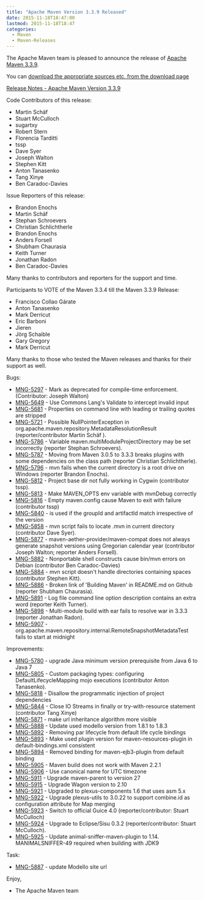 ```yaml
---
title: "Apache Maven Version 3.3.9 Released"
date: 2015-11-18T18:47:00
lastmod: 2015-11-18T18:47
categories:
  - Maven
  - Maven-Releases
---
```

The Apache Maven team is pleased to announce the release of 
[Apache Maven 3.3.9](http://maven.apache.org/).

You can [download the appropriate sources etc. from the download page](http://maven.apache.org/download.cgi)

[Release Notes - Apache Maven Version 3.3.9](https://issues.apache.org/jira/secure/ReleaseNote.jspa?projectId=12316922&version=12333074)

Code Contributors of this release:

 * Martin Schäf
 * Stuart McCulloch
 * sugartxy
 * Robert Stern 
 * Florencia Tarditti 
 * tssp
 * Dave Syer
 * Joseph Walton
 * Stephen Kitt
 * Anton Tanasenko
 * Tang Xinye
 * Ben Caradoc-Davies

Issue Reporters of this release:

 * Brandon Enochs
 * Martin Schäf
 * Stephan Schroevers
 * Christian Schlichtherle
 * Brandon Enochs
 * Anders Forsell
 * Shubham Chaurasia
 * Keith Turner
 * Jonathan Radon
 * Ben Caradoc-Davies

Many thanks to contributors and reporters for the support and time.

Participants to VOTE of the Maven 3.3.4 till the Maven 3.3.9 Release:

 * Francisco Collao Gárate
 * Anton Tanasenko
 * Mark Derricut
 * Eric Barboni
 * Jieren
 * Jörg Schaible
 * Gary Gregory
 * Mark Derricut

Many thanks to those who tested the Maven releases 
and thanks for their support as well.


Bugs:

 * [MNG-5297](https://issues.apache.org/jira/browse/MNG-5297) -  Mark <prerequisites> as deprecated for compile-time enforcement. (Contributor: Joseph Walton)
 * [MNG-5649](https://issues.apache.org/jira/browse/MNG-5649) -  Use Commons Lang's Validate to intercept invalid input
 * [MNG-5681](https://issues.apache.org/jira/browse/MNG-5681) -  Properties on command line with leading or trailing quotes are stripped
 * [MNG-5721](https://issues.apache.org/jira/browse/MNG-5721) -  Possible NullPointerException in org.apache.maven.repository.MetadataResolutionResult (reporter/contributor Martin Schäf ).
 * [MNG-5786](https://issues.apache.org/jira/browse/MNG-5786) -  Variable maven.multiModuleProjectDirectory may be set incorrectly (reporter Stephan Schroevers).
 * [MNG-5787](https://issues.apache.org/jira/browse/MNG-5787) -  Moving from Maven 3.0.5 to 3.3.3 breaks plugins with some dependencies on the class path (reporter Christian Schlichtherle).
 * [MNG-5796](https://issues.apache.org/jira/browse/MNG-5796) -  mvn fails when the current directory is a root drive on Windows (reporter Brandon Enochs).
 * [MNG-5812](https://issues.apache.org/jira/browse/MNG-5812) -  Project base dir not fully working in Cygwin (contributor tssp).
 * [MNG-5813](https://issues.apache.org/jira/browse/MNG-5813) -  Make MAVEN_OPTS env variable with mvnDebug correctly
 * [MNG-5816](https://issues.apache.org/jira/browse/MNG-5816) -  Empty maven.config cause Maven to exit with failure (contributor tssp)
 * [MNG-5840](https://issues.apache.org/jira/browse/MNG-5840) -  <relativePath> is used if the groupId and artifactId match irrespective of the version
 * [MNG-5858](https://issues.apache.org/jira/browse/MNG-5858) -  mvn script fails to locate .mvn in current directory (contributor Dave Syer).
 * [MNG-5877](https://issues.apache.org/jira/browse/MNG-5877) -  maven-aether-provider/maven-compat does not always generate snapshot versions using Gregorian calendar year (contributor Joseph Walton; reporter Anders Forsell).
 * [MNG-5882](https://issues.apache.org/jira/browse/MNG-5882) -  Nonportable shell constructs cause bin/mvn errors on Debian (contributor Ben Caradoc-Davies)
 * [MNG-5884](https://issues.apache.org/jira/browse/MNG-5884) -  mvn script doesn't handle directories containing spaces (contributor Stephen Kitt).
 * [MNG-5886](https://issues.apache.org/jira/browse/MNG-5886) -  Broken link of 'Building Maven' in README.md on Github (reporter Shubham Chaurasia).
 * [MNG-5891](https://issues.apache.org/jira/browse/MNG-5891) -  Log file command line option description contains an extra word (reporter Keith Turner).
 * [MNG-5898](https://issues.apache.org/jira/browse/MNG-5898) -  Multi-module build with ear fails to resolve war in 3.3.3 (reporter Jonathan Radon).
 * [MNG-5907](https://issues.apache.org/jira/browse/MNG-5907) -  org.apache.maven.repository.internal.RemoteSnapshotMetadataTest fails to start at midnight

Improvements:

 * [MNG-5780](https://issues.apache.org/jira/browse/MNG-5780) -  upgrade Java minimum version prerequisite from Java 6 to Java 7
 * [MNG-5805](https://issues.apache.org/jira/browse/MNG-5805) -  Custom packaging types: configuring DefaultLifecycleMapping mojo executions (contributor Anton Tanasenko).
 * [MNG-5818](https://issues.apache.org/jira/browse/MNG-5818) -  Disallow the programmatic injection of project dependencies
 * [MNG-5844](https://issues.apache.org/jira/browse/MNG-5844) -  Close IO Streams in finally or try-with-resource statement (contributor Tang Xinye)
 * [MNG-5871](https://issues.apache.org/jira/browse/MNG-5871) -  make url inheritance algorithm more visible
 * [MNG-5888](https://issues.apache.org/jira/browse/MNG-5888) -  Update used modello version from 1.8.1 to 1.8.3
 * [MNG-5892](https://issues.apache.org/jira/browse/MNG-5892) -  Removing par lifecycle from default life cycle bindings
 * [MNG-5893](https://issues.apache.org/jira/browse/MNG-5893) -  Make used plugin version for maven-resources-plugin in default-bindings.xml consistent
 * [MNG-5894](https://issues.apache.org/jira/browse/MNG-5894) -  Removed binding for maven-ejb3-plugin from default binding
 * [MNG-5905](https://issues.apache.org/jira/browse/MNG-5905) -  Maven build does not work with Maven 2.2.1
 * [MNG-5906](https://issues.apache.org/jira/browse/MNG-5906) -  Use canonical name for UTC timezone
 * [MNG-5911](https://issues.apache.org/jira/browse/MNG-5911) -  Upgrade maven-parent to version 27
 * [MNG-5915](https://issues.apache.org/jira/browse/MNG-5915) -  Upgrade Wagon version to 2.10
 * [MNG-5921](https://issues.apache.org/jira/browse/MNG-5921) - Upgraded to plexus-components 1.6 that uses asm 5.x
 * [MNG-5922](https://issues.apache.org/jira/browse/MNG-5922) -  Upgrade plexus-utils to 3.0.22 to support combine.id as configuration attribute for Map merging
 * [MNG-5923](https://issues.apache.org/jira/browse/MNG-5923) -  Switch to official Guice 4.0 (reporter/contributor: Stuart McCulloch)
 * [MNG-5924](https://issues.apache.org/jira/browse/MNG-5924) -  Upgrade to Eclipse/Sisu 0.3.2 (reporter/contributor: Stuart McCulloch).
 * [MNG-5925](https://issues.apache.org/jira/browse/MNG-5925) -  Update animal-sniffer-maven-plugin to 1.14. MANIMALSNIFFER-49 required when building with JDK9

Task:

 * [MNG-5887](https://issues.apache.org/jira/browse/MNG-5887) -  update Modello site url


Enjoy,

- The Apache Maven team
